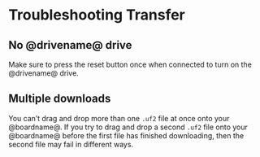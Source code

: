 # Troubleshooting Transfer

## No @drivename@ drive

Make sure to press the reset button once when connected to turn on the @drivename@ drive.

## Multiple downloads

You can’t drag and drop more than one ``.uf2`` file at once onto your @boardname@. If
you try to drag and drop a second ``.uf2`` file onto your @boardname@  before the first
file has finished downloading, then the second file may fail in different ways.
